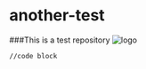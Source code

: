 another-test
============
###This is a test repository
![logo](http://cdn.polarisindustries.com/polaris/vic/2013/images/victory-logo.png)

	//code block
